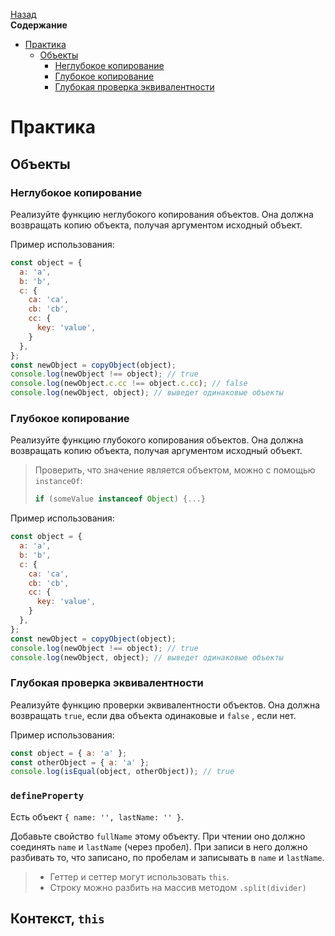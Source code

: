 <!-- START doctoc generated TOC please keep comment here to allow auto update -->
<!-- DON'T EDIT THIS SECTION, INSTEAD RE-RUN doctoc TO UPDATE -->
[Назад](README.md)<br />**Содержание**

- [Практика](#%D0%BF%D1%80%D0%B0%D0%BA%D1%82%D0%B8%D0%BA%D0%B0)
  - [Объекты](#%D0%BE%D0%B1%D1%8A%D0%B5%D0%BA%D1%82%D1%8B)
    - [Неглубокое копирование](#%D0%BD%D0%B5%D0%B3%D0%BB%D1%83%D0%B1%D0%BE%D0%BA%D0%BE%D0%B5-%D0%BA%D0%BE%D0%BF%D0%B8%D1%80%D0%BE%D0%B2%D0%B0%D0%BD%D0%B8%D0%B5)
    - [Глубокое копирование](#%D0%B3%D0%BB%D1%83%D0%B1%D0%BE%D0%BA%D0%BE%D0%B5-%D0%BA%D0%BE%D0%BF%D0%B8%D1%80%D0%BE%D0%B2%D0%B0%D0%BD%D0%B8%D0%B5)
    - [Глубокая проверка эквивалентности](#%D0%B3%D0%BB%D1%83%D0%B1%D0%BE%D0%BA%D0%B0%D1%8F-%D0%BF%D1%80%D0%BE%D0%B2%D0%B5%D1%80%D0%BA%D0%B0-%D1%8D%D0%BA%D0%B2%D0%B8%D0%B2%D0%B0%D0%BB%D0%B5%D0%BD%D1%82%D0%BD%D0%BE%D1%81%D1%82%D0%B8)

<!-- END doctoc generated TOC please keep comment here to allow auto update -->

# Практика

## Объекты

### Неглубокое копирование

Реализуйте функцию неглубокого копирования объектов. Она должна возвращать копию объекта, получая аргументом исходный объект. 

Пример использования:

```javascript
const object = {
  a: 'a',
  b: 'b',
  c: {
    ca: 'ca',
    cb: 'cb',
    cc: {
      key: 'value',
    }
  },
};
const newObject = copyObject(object);
console.log(newObject !== object); // true
console.log(newObject.c.cc !== object.c.cc); // false
console.log(newObject, object); // выведет одинаковые объекты
```

### Глубокое копирование

Реализуйте функцию глубокого копирования объектов. Она должна возвращать копию объекта, получая аргументом исходный объект. 

> Проверить, что значение является объектом, можно с помощью `instanceOf`: 
>
> ```javascript
> if (someValue instanceof Object) {...}
> ```

Пример использования:

```javascript
const object = {
  a: 'a',
  b: 'b',
  c: {
    ca: 'ca',
    cb: 'cb',
    cc: {
      key: 'value',
    }
  },
};
const newObject = copyObject(object);
console.log(newObject !== object); // true
console.log(newObject, object); // выведет одинаковые объекты
```

### Глубокая проверка эквивалентности

Реализуйте функцию проверки эквивалентности объектов. Она должна возвращать `true`, если два объекта одинаковые и `false` , если нет.

Пример использования:

```javascript
const object = { a: 'a' };
const otherObject = { a: 'a' };
console.log(isEqual(object, otherObject)); // true
```

### `defineProperty`

Есть объект `{ name: '', lastName: '' }`.

Добавьте свойство `fullName` этому объекту. При чтении оно должно соединять `name` и `lastName` (через пробел). При записи в него должно разбивать то, что записано, по пробелам и записывать в `name` и `lastName`.

> - Геттер и сеттер могут использовать `this`.
> - Строку можно разбить на массив методом `.split(divider)`

## Контекст, `this`

### 